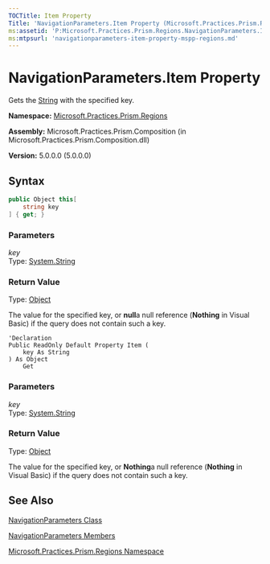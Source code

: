 ```yaml
---
TOCTitle: Item Property
Title: 'NavigationParameters.Item Property (Microsoft.Practices.Prism.Regions)'
ms:assetid: 'P:Microsoft.Practices.Prism.Regions.NavigationParameters.Item(System.String)'
ms:mtpsurl: 'navigationparameters-item-property-mspp-regions.md'
---
```


# NavigationParameters.Item Property

Gets the [String](http://msdn.microsoft.com/en-us/library/s1wwdcbf) with the specified key.

**Namespace:** [Microsoft.Practices.Prism.Regions](/patterns-practices/reference/eventbase-class-mspp-pubsubevents)

**Assembly:** Microsoft.Practices.Prism.Composition (in Microsoft.Practices.Prism.Composition.dll)

**Version:** 5.0.0.0 (5.0.0.0)

## Syntax

```C#
public Object this[
	string key
] { get; }
```

### Parameters

*key*  
Type: [System.String](http://msdn.microsoft.com/en-us/library/s1wwdcbf)

### Return Value

Type: [Object](http://msdn.microsoft.com/en-us/library/e5kfa45b)

The value for the specified key, or **null**a null reference (**Nothing** in Visual Basic) if the query does not contain such a key.

```VB
'Declaration
Public ReadOnly Default Property Item ( 
	key As String
) As Object
	Get
```

### Parameters

*key*  
Type: [System.String](http://msdn.microsoft.com/en-us/library/s1wwdcbf)

### Return Value

Type: [Object](http://msdn.microsoft.com/en-us/library/e5kfa45b)

The value for the specified key, or **Nothing**a null reference (**Nothing** in Visual Basic) if the query does not contain such a key.

## See Also

[NavigationParameters Class](/patterns-practices/reference/navigationparameters-class-mspp-regions)

[NavigationParameters Members](/patterns-practices/reference/navigationparameters-members-mspp-regions)

[Microsoft.Practices.Prism.Regions Namespace](/patterns-practices/reference/eventbase-class-mspp-pubsubevents)
